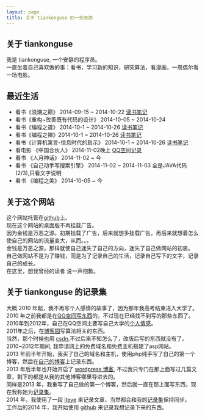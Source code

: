 ```yaml
---
layout: page
title: 关于 tiankonguse 的一些东西
---
```


## 关于 tiankonguse

我是 tiankonguse, 一个安静的程序员。  
一直坐着自己喜欢做的事：看书，学习新的知识，研究算法，看漫画，一周偶尔看一场电影。


## 最近生活

* 看书《浪潮之巅》 2014-09-15 ~ 2014-10-22 [读书笔记][On-Top-of-Tides]
* 看书《重构~改善既有代码的设计》 2014-10-05 ~ 2014-10-24 
* 看书《编程之道》 2014-10-1 ~ 2014-10-26 [读书笔记][the-tao-of-programming]
* 看书《编程之禅》2014-10-1 ~ 2014-10-26  [读书笔记][the-ten-of-programming]
* 看书《计算机寓言-信息时代的启示》 2014-10-1 ~ 2014-10-26 [读书笔记][Computer-Parables-Enlightenment-in-the-Information-Age]
* 看电影 《中国合伙人》 2014-11-02晚上 [QQ空间记录][qzone-china-people]
* 看书 《人月神话》 2014-11-02 ~ 今
* 看书 《自己动手写搜索引擎》 2014-11-02 ~ 2014-11-03 全是JAVA代码(2/3),只看文字说明
* 看书 《编程之美》 2014-10-05 ~ 今


## 关于这个网站

这个网站托管在[github][github-tiankonguse]上。  
现在这个网站的桌面版不再挂载广告。  
因为金钱是万恶之源。初期挂载了广告，后来就想多挂载广告，再后来就想着怎么使自己的网站的流量变大，从而。。。  
金钱是万恶之源，那样就使自己迷失了自己的方向，迷失了自己做网站的初衷。  
自己做网站不是为了赚钱，而是为了记录自己的生活，记录自己写下的文字，记录自己的成长。  
在这里，想我曾经的读者  说一声抱歉。  


## 关于 tiankonguse 的记录集

大概 2010 年起，我不再写个人感情的故事了，因为那年我高考结束进入大学了。    
2010 年之前我都是在[QQ空间写东西][qzone]的，不过现在已经找不到写的那些东西了。    
2010年到2012年，自己在QQ空间主要写自己大学的[个人情感][qzone]。    
2011年之后，在[博客园][cnblogs]写算法相关的东西。    
当然，那个时候也用 [csdn][],不过后来不知怎么了，改版后写的东西就没有了。 
2010~2012年期间, 我申请网上的免费域名和免费主机搭建了asp网站。  
2013 年前半年开始，我买了自己的域名和主机，使用php纯手写了自己的第一个博客，然后在[自己的博客][firstblog]上记录东西。    
2013 年后半年也开始开启了 [wordpress 博客][wordpress], 不过我只专门在那上面写过几篇文章，剩下的都是从我的其他博客哪里导进去的。    
同样是2013 年，我重写了自己做的第一个博客，然后就一直在那上面写东西，现在我称她为[记录集][record]。    
2014 年，我使用了一段 [iteye][] 来记录文章，当然都会和我的[记录集][record]保持同步。    
工作后的2014 年，我开始使用 [github][] 来记录我想记录下来的东西。    



[qzone-china-people]: http://user.qzone.qq.com/804345178/311
[github-tiankonguse]: https://github.com/tiankonguse/tiankonguse.github.io
[Computer-Parables-Enlightenment-in-the-Information-Age]: http://github.tiankonguse.com/blog/2014/11/01/Computer-Parables-Enlightenment-in-the-Information-Age/
[the-ten-of-programming]: http://github.tiankonguse.com/blog/2014/10/31/the-ten-of-programming/
[the-tao-of-programming]: http://github.tiankonguse.com/blog/2014/10/29/the-tao-of-programming/
[csdn]: http://blog.csdn.net/tiankonguse
[github]: http://github.tiankonguse.com/
[iteye]: http://tiankonguse.iteye.com/
[record]: http://tiankonguse.com/record/
[wordpress]: http://tiankonguse.com/blog/
[firstblog]: http://tiankonguse.com/firstblog/
[cnblogs]: http://www.cnblogs.com/tiankonguse/
[qzone]: http://user.qzone.qq.com/804345178/2
[On-Top-of-Tides]: http://github.tiankonguse.com/blog/2014/10/22/On-Top-of-Tides/